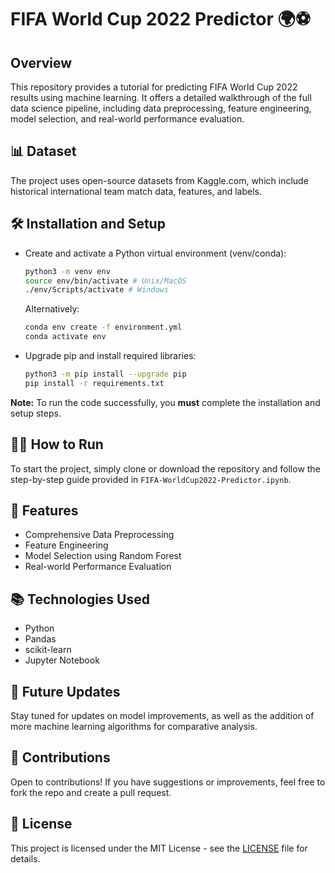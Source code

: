 # FIFA World Cup 2022 Predictor 🌍⚽

## Overview
This repository provides a tutorial for predicting FIFA World Cup 2022 results using machine learning. It offers a detailed walkthrough of the full data science pipeline, including data preprocessing, feature engineering, model selection, and real-world performance evaluation.

## 📊 Dataset
The project uses open-source datasets from Kaggle.com, which include historical international team match data, features, and labels.

## 🛠 Installation and Setup
- Create and activate a Python virtual environment (venv/conda):
    ```bash
    python3 -m venv env 
    source env/bin/activate # Unix/MacOS
    ./env/Scripts/activate # Windows
    ```
    Alternatively: 
    ```bash
    conda env create -f environment.yml
    conda activate env
    ```

- Upgrade pip and install required libraries:
    ```bash
    python3 -m pip install --upgrade pip
    pip install -r requirements.txt
    ```

**Note:** To run the code successfully, you **must** complete the installation and setup steps.

## 🏃‍♂️ How to Run
To start the project, simply clone or download the repository and follow the step-by-step guide provided in `FIFA-WorldCup2022-Predictor.ipynb`.

## 🌟 Features
- Comprehensive Data Preprocessing
- Feature Engineering
- Model Selection using Random Forest
- Real-world Performance Evaluation

## 📚 Technologies Used
- Python
- Pandas
- scikit-learn
- Jupyter Notebook

## 🚀 Future Updates
Stay tuned for updates on model improvements, as well as the addition of more machine learning algorithms for comparative analysis.

## 👏 Contributions
Open to contributions! If you have suggestions or improvements, feel free to fork the repo and create a pull request.

## 📜 License
This project is licensed under the MIT License - see the [LICENSE](https://github.com/yourusername/FIFA-World-Cup-2022-Predictor/blob/main/LICENSE) file for details.
